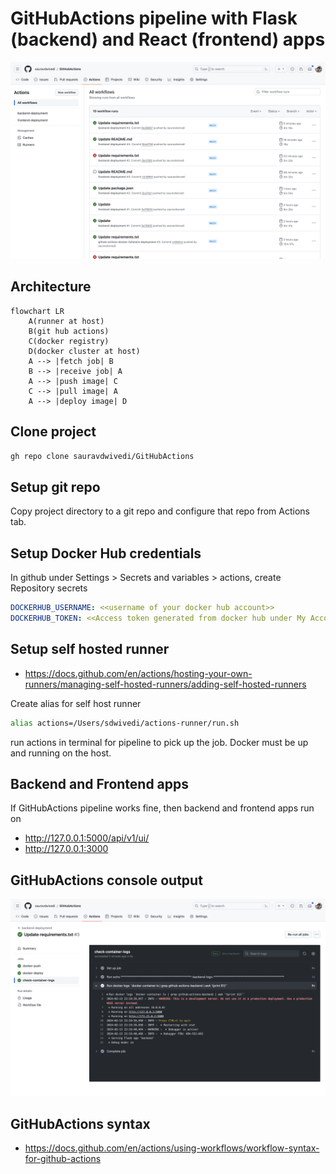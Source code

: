 # GitHubActions pipeline with Flask (backend) and React (frontend) apps

<img src=pic.PNG alt="GitHubActions pipeline">

## Architecture

```mermaid
flowchart LR
    A(runner at host)
    B(git hub actions)
    C(docker registry)
    D(docker cluster at host)
    A --> |fetch job| B
    B --> |receive job| A
    A --> |push image| C
    C --> |pull image| A
    A --> |deploy image| D
```

## Clone project 

```bash
gh repo clone sauravdwivedi/GitHubActions
```

## Setup git repo 

Copy project directory to a git repo and configure that repo from Actions tab.

## Setup Docker Hub credentials

In github under Settings > Secrets and variables > actions, create Repository secrets

```yaml
DOCKERHUB_USERNAME: <<username of your docker hub account>>
DOCKERHUB_TOKEN: <<Access token generated from docker hub under My Account > Security > Access Tokens>>
```

## Setup self hosted runner

- https://docs.github.com/en/actions/hosting-your-own-runners/managing-self-hosted-runners/adding-self-hosted-runners

Create alias for self host runner

```bash
alias actions=/Users/sdwivedi/actions-runner/run.sh
```

run actions in terminal for pipeline to pick up the job. Docker must be up and running on the host.

## Backend and Frontend apps

If GitHubActions pipeline works fine, then backend and frontend apps run on

- http://127.0.0.1:5000/api/v1/ui/
- http://127.0.0.1:3000

## GitHubActions console output

<img src=log.PNG alt="Jenkins log">

## GitHubActions syntax

- https://docs.github.com/en/actions/using-workflows/workflow-syntax-for-github-actions
